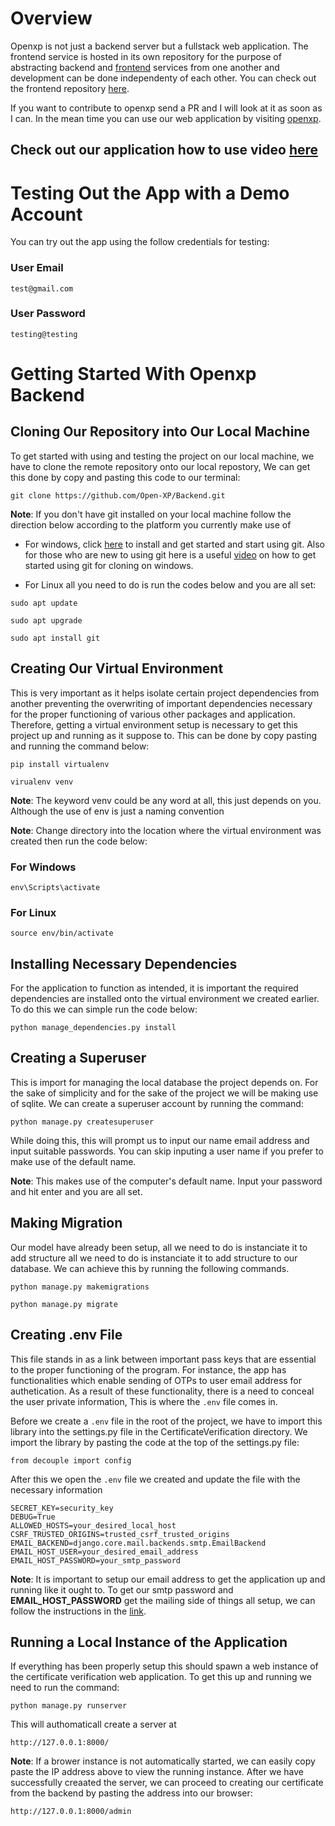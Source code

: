 # Overview

Openxp is not just a backend server but a fullstack web application. The frontend service is hosted in its own repository for the purpose of abstracting backend and [frontend](https://github.com/Open-XP/openxp-frontend) services from one another and development can be done independenty of each other. You can check out the frontend repository [here](https://github.com/Open-XP/openxp-frontend).

If you want to contribute to openxp send a PR and I will look at it as soon as I can. In the mean time you can use our web application by visiting [openxp](http://openxp.study/).

## Check out our application how to use video [here](https://youtu.be/PpmL3YtRZVQ)

# Testing Out the App with a Demo Account

You can try out the app using the follow credentials for testing:

### User Email

```
test@gmail.com
```

### User Password

```
testing@testing
```

# Getting Started With Openxp Backend

## Cloning Our Repository into Our Local Machine

To get started with using and testing the project on our local machine, we have to clone the remote repository onto our local repostory, We can get this done by copy and pasting this code to our terminal:

```
git clone https://github.com/Open-XP/Backend.git
```

**Note**: If you don't have git installed on your local machine follow the direction below according to the platform you currently make use of

- For windows, click [here](https://git-scm.com/download/win) to install and get started and start using git. Also for those who are new to using git here is a useful [video](https://www.simplilearn.com/tutorials/git-tutorial/git-installation-on-windows) on how to get started using git for cloning on windows.

- For Linux all you need to do is run the codes below and you are all set:

```
sudo apt update
```

```
sudo apt upgrade
```

```
sudo apt install git
```

## Creating Our Virtual Environment

This is very important as it helps isolate certain project dependencies from another preventing the overwriting of important dependencies necessary for the proper functioning of various other packages and application. Therefore, getting a virtual environment setup is necessary to get this project up and running as it suppose to. This can be done by copy pasting and running the command below:

```
pip install virtualenv
```

```
virualenv venv
```

**Note**: The keyword venv could be any word at all, this just depends on you. Although the use of env is just a naming convention

**Note**: Change directory into the location where the virtual environment was created then run the code below:

### For Windows

```
env\Scripts\activate
```

### For Linux

```
source env/bin/activate
```

## Installing Necessary Dependencies

For the application to function as intended, it is important the required dependencies are installed onto the virtual environment we created earlier. To do this we can simple run the code below:

```
python manage_dependencies.py install
```

## Creating a Superuser

This is import for managing the local database the project depends on. For the sake of simplicity and for the sake of the project we will be making use of sqlite. We can create a superuser account by running the command:

```
python manage.py createsuperuser
```

While doing this, this will prompt us to input our name email address and input suitable passwords. You can skip inputing a user name if you prefer to make use of the default name.

**Note**: This makes use of the computer's default name. Input your password and hit enter and you are all set.

## Making Migration

Our model have already been setup, all we need to do is instanciate it to add structure all we need to do is instanciate it to add structure to our database. We can achieve this by running the following commands.

```
python manage.py makemigrations
```

```
python manage.py migrate
```

## Creating .env File

This file stands in as a link between important pass keys that are essential to the proper functioning of the program. For instance, the app has functionalities which enable sending of OTPs to user email address for authetication. As a result of these functionality, there is a need to conceal the user private information, This is where the `.env` file comes in.

Before we create a `.env` file in the root of the project, we have to import this library into the settings.py file in the CertificateVerification directory. We import the library by pasting the code at the top of the settings.py file:

```
from decouple import config
```

After this we open the `.env` file we created and update the file with the necessary information

```
SECRET_KEY=security_key
DEBUG=True
ALLOWED_HOSTS=your_desired_local_host
CSRF_TRUSTED_ORIGINS=trusted_csrf_trusted_origins
EMAIL_BACKEND=django.core.mail.backends.smtp.EmailBackend
EMAIL_HOST_USER=your_desired_email_address
EMAIL_HOST_PASSWORD=your_smtp_password
```

**Note**: It is important to setup our email address to get the application up and running like it ought to. To get our smtp password and **EMAIL_HOST_PASSWORD** get the mailing side of things all setup, we can follow the instructions in the [link](https://drive.google.com/file/d/1qpT1-ttUIz_MqCZnrb8opILXQw1-oXW_/view?usp=share_link).

## Running a Local Instance of the Application

If everything has been properly setup this should spawn a web instance of the certificate verification web application. To get this up and running we need to run the command:

```
python manage.py runserver
```

This will authomaticall create a server at

```
http://127.0.0.1:8000/
```

**Note**: If a brower instance is not automatically started, we can easily copy paste the IP address above to view the running instance.
After we have successfully creaated the server, we can proceed to creating our certificate from the backend by pasting the address into our browser:

```
http://127.0.0.1:8000/admin
```
